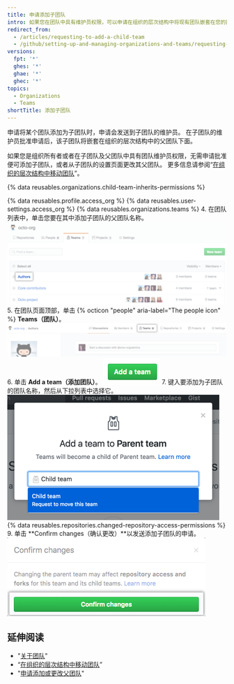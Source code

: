 ```yaml
---
title: 申请添加子团队
intro: 如果您在团队中具有维护员权限，可以申请在组织的层次结构中将现有团队嵌套在您的团队下面。
redirect_from:
  - /articles/requesting-to-add-a-child-team
  - /github/setting-up-and-managing-organizations-and-teams/requesting-to-add-a-child-team
versions:
  fpt: '*'
  ghes: '*'
  ghae: '*'
  ghec: '*'
topics:
  - Organizations
  - Teams
shortTitle: 添加子团队
---
```


申请将某个团队添加为子团队时，申请会发送到子团队的维护员。 在子团队的维护员批准申请后，该子团队将嵌套在组织的层次结构中的父团队下面。

如果您是组织所有者或者在子团队及父团队中具有团队维护员权限，无需申请批准便可添加子团队，或者从子团队的设置页面更改其父团队。 更多信息请参阅“[在组织的层次结构中移动团队](/articles/moving-a-team-in-your-organization-s-hierarchy)”。

{% data reusables.organizations.child-team-inherits-permissions %}

{% data reusables.profile.access_org %}
{% data reusables.user-settings.access_org %}
{% data reusables.organizations.teams %}
4. 在团队列表中，单击您要在其中添加子团队的父团队名称。 ![组织的团队列表](/assets/images/help/teams/click-team-name.png)
5. 在团队页面顶部，单击 {% octicon "people" aria-label="The people icon" %} **Teams（团队）**。 ![团队页面上的团队选项卡](/assets/images/help/teams/team-teams-tab.png)
6. 单击 **Add a team（添加团队）**。 ![团队页面上的添加团队按钮](/assets/images/help/teams/add-a-team.png)
7. 键入要添加为子团队的团队名称，然后从下拉列表中选择它。 ![用于键入子团队名称的文本框和用于选择的下拉菜单](/assets/images/help/teams/type-child-team-name.png)
{% data reusables.repositories.changed-repository-access-permissions %}
9. 单击 **Confirm changes（确认更改）**以发送添加子团队的申请。 ![包含仓库访问权限更改相关信息的模态框](/assets/images/help/teams/confirm-new-parent-team.png)

## 延伸阅读

- "[关于团队](/articles/about-teams)"
- “[在组织的层次结构中移动团队](/articles/moving-a-team-in-your-organization-s-hierarchy)”
- "[申请添加或更改父团队](/articles/requesting-to-add-or-change-a-parent-team)"

